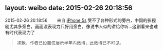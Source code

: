 layout: weibo
date: 2015-02-26 20:18:56
---
<meta name="referrer" content="no-referrer" />

2015-02-26 20:18:56  &nbsp;&nbsp;&nbsp;&nbsp;&nbsp;&nbsp; 来自 <a href="sinaweibo://customweibosource" rel="nofollow">iPhone 5s</a>
受不了各种形式的旁白，中国的影视剧尤其多旁白，画面没表现力只好用旁白，像说书人似的讲给你听…这剧看来也难有时代表现力了
>  抱歉，作者已设置仅展示半年内微博，此微博已不可见。 ​​​
